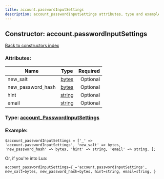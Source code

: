 ```yaml
---
title: account.passwordInputSettings
description: account_passwordInputSettings attributes, type and example
---
```

## Constructor: account.passwordInputSettings  
[Back to constructors index](index.md)



### Attributes:

| Name     |    Type       | Required |
|----------|:-------------:|---------:|
|new\_salt|[bytes](../types/bytes.md) | Optional|
|new\_password\_hash|[bytes](../types/bytes.md) | Optional|
|hint|[string](../types/string.md) | Optional|
|email|[string](../types/string.md) | Optional|



### Type: [account\_PasswordInputSettings](../types/account_PasswordInputSettings.md)


### Example:

```
$account_passwordInputSettings = ['_' => 'account.passwordInputSettings', 'new_salt' => bytes, 'new_password_hash' => bytes, 'hint' => string, 'email' => string, ];
```  

Or, if you're into Lua:  


```
account_passwordInputSettings={_='account.passwordInputSettings', new_salt=bytes, new_password_hash=bytes, hint=string, email=string, }

```


